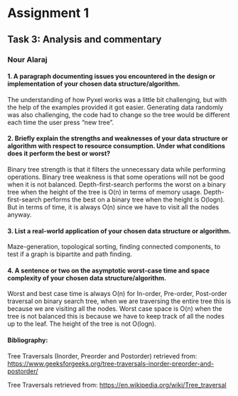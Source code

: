 # Assignment 1
## Task 3: Analysis and commentary 
### Nour Alaraj

#### 1. A paragraph documenting issues you encountered in the design or implementation of your chosen data structure/algorithm.

The understanding of how Pyxel works was a little bit challenging, but with the help of the examples provided it got easier. Generating data randomly was also challenging, the code had to change so the tree would be different each time the user press “new tree”. 

#### 2. Briefly explain the strengths and weaknesses of your data structure or algorithm with respect to resource consumption. Under what conditions does it perform the best or worst?

Binary tree strength is that it filters the unnecessary data while performing operations.
Binary tree weakness is that some operations will not be good when it is not balanced.
Depth-first-search performs the worst on a binary tree when the height of the tree is O(n) in terms of memory usage.
Depth-first-search performs the best on a binary tree when the height is O(logn).
But in terms of time, it is always O(n) since we have to visit all the nodes anyway. 

#### 3. List a real-world application of your chosen data structure or algorithm.

Maze-generation, topological sorting, finding connected components, to test if a graph is bipartite and path finding.

#### 4. A sentence or two on the asymptotic worst-case time and space complexity of your chosen data structure/algorithm.

Worst and best case time is always O(n) for In-order, Pre-order, Post-order traversal on binary search tree, when we are traversing the entire tree this is because we are visiting all the nodes.
Worst case space is O(n) when the tree is not balanced this is because we have to keep track of all the nodes up to the leaf. The height of the tree is not O(logn). 

#### Bibliography:

Tree Traversals (Inorder, Preorder and Postorder) retrieved from:
 https://www.geeksforgeeks.org/tree-traversals-inorder-preorder-and-postorder/

Tree Traversals retrieved from:
https://en.wikipedia.org/wiki/Tree_traversal

